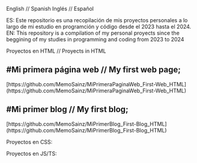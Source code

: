 English // Spanish
Inglés // Español

ES: Este repositorio es una recopilación de mis proyectos personales a lo largo de mi estudio en programción y código desde el 2023 hasta el 2024.
EN: This repository is a compilation of my personal proyects since the beggining of my studies in programming and coding from 2023 to 2024



 Proyectos en HTML   //    Proyects in HTML

<h2>#Mi primera página web    //    My first web page;</h2>
[https://github.com/MemoSainz/MiPrimeraPaginaWeb_First-Web_HTML](https://github.com/MemoSainz/MiPrimeraPaginaWeb_First-Web_HTML)

<h2>#Mi primer blog    //    My first blog;</h2>
[https://github.com/MemoSainz/MiPrimerBlog_First-Blog_HTML](https://github.com/MemoSainz/MiPrimerBlog_First-Blog_HTML)

Proyectos en CSS:

Proyectos en JS/TS:

